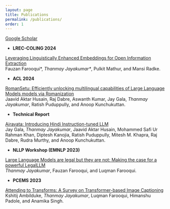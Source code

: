 ```yaml
---
layout: page
title: Publications
permalink: /publications/
order: 1
---
```


[Google Scholar](https://scholar.google.com/citations?hl=en&user=Wttw55EAAAAJ)

* **LREC-COLING 2024**

[Leveraging Linguistically Enhanced Embeddings for Open Information Extraction](https://aclanthology.org/2024.lrec-main.906/)  
Fauzan Farooqui*, <i>Thanmay Jayakumar*</i>, Pulkit Mathur, and Mansi Radke.
* **ACL 2024**
  
[RomanSetu: Efficiently unlocking multilingual capabilities of Large Language Models models via Romanization](https://arxiv.org/abs/2401.14280)  
Jaavid Aktar Husain, Raj Dabre, Aswanth Kumar, Jay Gala, <i>Thanmay Jayakumar</i>, Ratish Puduppully, and Anoop Kunchukuttan.
* **Technical Report**

[Airavata: Introducing Hindi Instruction-tuned LLM](https://arxiv.org/abs/2401.15006)  
Jay Gala, <i>Thanmay Jayakumar</i>, Jaavid Aktar Husain, Mohammed Safi Ur Rahman Khan, Diptesh Kanojia, Ratish Puduppully, Mitesh M. Khapra, Raj Dabre, Rudra Murthy, and Anoop Kunchukuttan.
* **NLLP Workshop (EMNLP 2023)**

[Large Language Models are legal but they are not: Making the case for a powerful LegalLLM](https://arxiv.org/abs/2311.08890)  
<i>Thanmay Jayakumar</i>, Fauzan Farooqui, and Luqman Farooqui.
* **PCEMS 2023**

[Attending to Transforms: A Survey on Transformer-based Image Captioning](https://ieeexplore.ieee.org/abstract/document/10136098)  
Kshitij Ambilduke, <i>Thanmay Jayakumar</i>, Luqman Farooqui, Himanshu Padole, and Anamika Singh.

